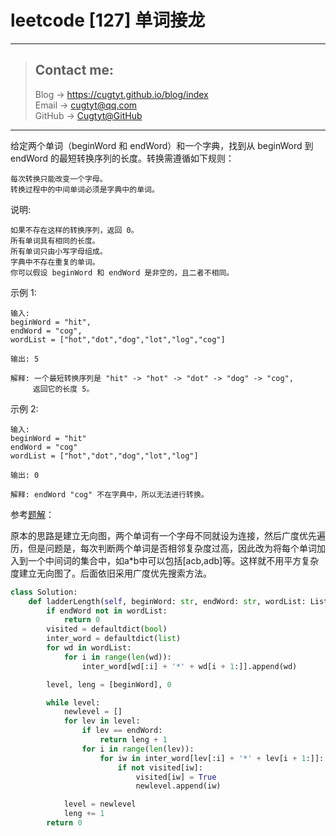 # leetcode [127] 单词接龙

---
> ## Contact me:
> Blog -> <https://cugtyt.github.io/blog/index>  
> Email -> <cugtyt@qq.com>  
> GitHub -> [Cugtyt@GitHub](https://github.com/Cugtyt)

---

给定两个单词（beginWord 和 endWord）和一个字典，找到从 beginWord 到 endWord 的最短转换序列的长度。转换需遵循如下规则：
```
每次转换只能改变一个字母。
转换过程中的中间单词必须是字典中的单词。
```

说明:
```
如果不存在这样的转换序列，返回 0。
所有单词具有相同的长度。
所有单词只由小写字母组成。
字典中不存在重复的单词。
你可以假设 beginWord 和 endWord 是非空的，且二者不相同。
```

示例 1:
```
输入:
beginWord = "hit",
endWord = "cog",
wordList = ["hot","dot","dog","lot","log","cog"]

输出: 5

解释: 一个最短转换序列是 "hit" -> "hot" -> "dot" -> "dog" -> "cog",
     返回它的长度 5。
```
示例 2:
```
输入:
beginWord = "hit"
endWord = "cog"
wordList = ["hot","dot","dog","lot","log"]

输出: 0

解释: endWord "cog" 不在字典中，所以无法进行转换。
```

参考[题解](https://leetcode-cn.com/problems/word-ladder/solution/dan-ci-jie-long-by-leetcode/)：

原本的思路是建立无向图，两个单词有一个字母不同就设为连接，然后广度优先遍历，但是问题是，每次判断两个单词是否相邻复杂度过高，因此改为将每个单词加入到一个中间词的集合中，如a*b中可以包括[acb,adb]等。这样就不用平方复杂度建立无向图了。后面依旧采用广度优先搜索方法。

``` python
class Solution:
    def ladderLength(self, beginWord: str, endWord: str, wordList: List[str]) -> int:
        if endWord not in wordList:
            return 0
        visited = defaultdict(bool)
        inter_word = defaultdict(list)
        for wd in wordList:
            for i in range(len(wd)):
                inter_word[wd[:i] + '*' + wd[i + 1:]].append(wd)

        level, leng = [beginWord], 0

        while level:
            newlevel = []
            for lev in level:
                if lev == endWord:
                    return leng + 1
                for i in range(len(lev)):
                    for iw in inter_word[lev[:i] + '*' + lev[i + 1:]]:
                        if not visited[iw]:
                            visited[iw] = True
                            newlevel.append(iw)

            level = newlevel
            leng += 1
        return 0
```
